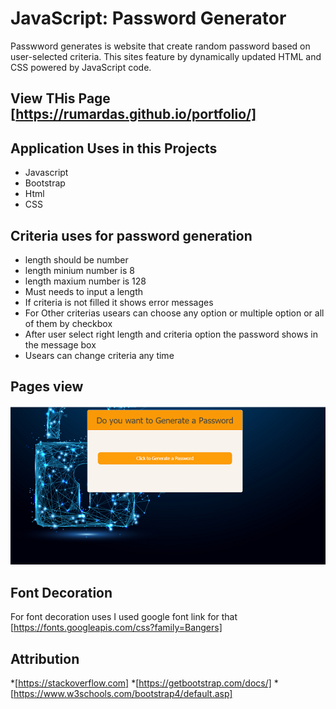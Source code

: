 #  JavaScript: Password Generator
 Passwword generates is website that create random password based on user-selected criteria. This sites feature by dynamically updated HTML and CSS powered by JavaScript code.


## View THis Page [https://rumardas.github.io/portfolio/]

## Application Uses in this Projects
* Javascript
* Bootstrap
* Html
* CSS
## Criteria uses for password generation
* length  should be number
* length minium number is 8 
* length maxium  number is 128
* Must needs to input a length
* If criteria is not filled it shows  error messages
* For Other criterias usears can choose any option or multiple option or all of them by checkbox
* After user select right length and criteria option  the password shows in the message box
* Usears can change criteria any time

## Pages  view
![Test Image 1](./assets/page_1.png)

## Font Decoration 

For font decoration uses I used google font 
link for that [https://fonts.googleapis.com/css?family=Bangers]


## Attribution
*[https://stackoverflow.com]
*[https://getbootstrap.com/docs/]
*[https://www.w3schools.com/bootstrap4/default.asp]



